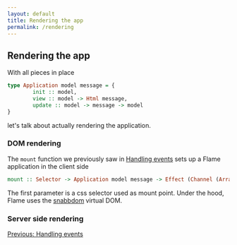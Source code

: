 ```yaml
---
layout: default
title: Rendering the app
permalink: /rendering
---
```


## Rendering the app

With all pieces in place
```haskell
type Application model message = {
        init :: model,
        view :: model -> Html message,
        update :: model -> message -> model
}
```
let's talk about actually rendering the application.

### DOM rendering

The `mount` function we previously saw in [Handling events](events) sets up a Flame application in the client side
```haskell
mount :: Selector -> Application model message -> Effect (Channel (Array message))
```
The first parameter is a css selector used as mount point. Under the hood, Flame uses the [snabbdom](https://github.com/snabbdom/snabbdom) virtual DOM.

### Server side rendering

<a href="/events" class="direction previous">Previous: Handling events</a>
